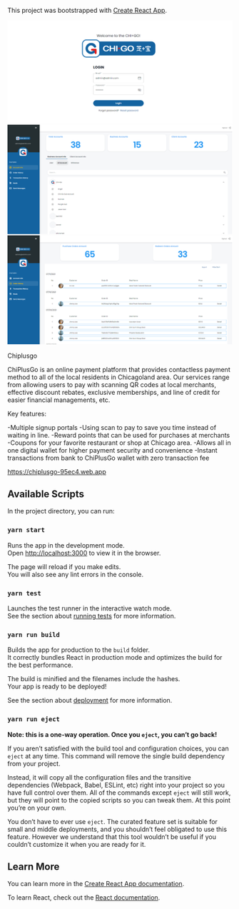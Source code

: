 This project was bootstrapped with [Create React App](https://github.com/facebook/create-react-app).


![alt text](https://github.com/Rolemodel01291/chiplusgo-admin-portal/blob/master/blobs/admin01.png?raw=true)
![alt text](https://github.com/Rolemodel01291/chiplusgo-admin-portal/blob/master/blobs/admin02.png?raw=true)
![alt text](https://github.com/Rolemodel01291/chiplusgo-admin-portal/blob/master/blobs/admin03.png?raw=true)

Chiplusgo

ChiPlusGo is an online payment platform that provides contactless payment method to all of the local residents in Chicagoland area. Our services range from allowing users to pay with scanning QR codes at local merchants, effective discount rebates, exclusive memberships, and line of credit for easier financial managements, etc.
   
Key features:

-Multiple signup portals -Using scan to pay to save you time instead of waiting in line. -Reward points that can be used for purchases at merchants -Coupons for your favorite restaurant or shop at Chicago area. -Allows all in one digital wallet for higher payment security and convenience -Instant transactions from bank to ChiPlusGo wallet with zero transaction fee

https://chiplusgo-95ec4.web.app

## Available Scripts

In the project directory, you can run:

### `yarn start`

Runs the app in the development mode.<br>
Open [http://localhost:3000](http://localhost:3000) to view it in the browser.

The page will reload if you make edits.<br>
You will also see any lint errors in the console.

### `yarn test`

Launches the test runner in the interactive watch mode.<br>
See the section about [running tests](https://facebook.github.io/create-react-app/docs/running-tests) for more information.

### `yarn run build`

Builds the app for production to the `build` folder.<br>
It correctly bundles React in production mode and optimizes the build for the best performance.

The build is minified and the filenames include the hashes.<br>
Your app is ready to be deployed!

See the section about [deployment](https://facebook.github.io/create-react-app/docs/deployment) for more information.

### `yarn run eject`

**Note: this is a one-way operation. Once you `eject`, you can’t go back!**

If you aren’t satisfied with the build tool and configuration choices, you can `eject` at any time. This command will remove the single build dependency from your project.

Instead, it will copy all the configuration files and the transitive dependencies (Webpack, Babel, ESLint, etc) right into your project so you have full control over them. All of the commands except `eject` will still work, but they will point to the copied scripts so you can tweak them. At this point you’re on your own.

You don’t have to ever use `eject`. The curated feature set is suitable for small and middle deployments, and you shouldn’t feel obligated to use this feature. However we understand that this tool wouldn’t be useful if you couldn’t customize it when you are ready for it.

## Learn More

You can learn more in the [Create React App documentation](https://facebook.github.io/create-react-app/docs/getting-started).

To learn React, check out the [React documentation](https://reactjs.org/).
